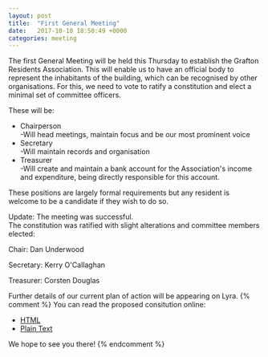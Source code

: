 ```yaml
---
layout: post
title:  "First General Meeting"
date:   2017-10-10 18:50:49 +0000
categories: meeting
---
```


The first General Meeting will be held this Thursday to establish the 
Grafton Residents Association. This will enable us to have an official body to
represent the inhabitants of the building, which can be recognised by other organisations.
For this, we need to vote to ratify a constitution and elect a minimal set of committee officers.

These will be:
<ul>
	<li>
		Chairperson
		<br />-Will head meetings, maintain focus and be our most prominent voice
	</li>
	<li>
		Secretary
		<br />-Will maintain records and organisation
	</li>
	<li>
	Treasurer
	<br />-Will create and maintain a bank account for the Association's income and expenditure, being directly responsible for this account.
	</li>
</ul>
		
These positions are largely formal requirements but any resident is welcome to be a candidate if they wish to do so.
 
Update: The meeting was successful.<br />
The constitution was ratified with slight alterations and committee members elected:

Chair: Dan Underwood

Secretary: Kerry O'Callaghan

Treasurer: Corsten Douglas


Further details of our current plan of action will be appearing on Lyra.
{% comment %}
You can read the proposed consitution online:
<ul>
	<li><a href="/files/Draft%20Constitution%202017">HTML</a></li>
	<li><a href="/files/Draft%20Constitution%202017.txt">Plain Text</a></li>
</ul>
We hope to see you there!
{% endcomment %}
